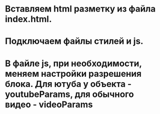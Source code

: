 # Вставляем html разметку из файла index.html.
# Подключаем файлы стилей и js.
# В файле js, при необходимости, меняем настройки разрешения блока. Для ютуба у объекта - youtubeParams, для обычного видео - videoParams
